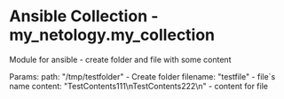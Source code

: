 # Ansible Collection - my_netology.my_collection

Module for ansible - create folder and file with some content

Params:
  path: "/tmp/testfolder" - Create folder
  filename: "testfile" - file`s name
  content: "TestContents111\nTestContents222\n" - content for file
